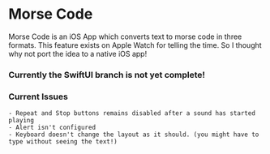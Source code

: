 # Morse Code
Morse Code is an iOS App which converts text to morse code in three formats. This feature exists on Apple Watch for telling the time. So I thought why not port the idea to a native iOS app!
### Currently the SwiftUI branch is not yet complete!
### Current Issues
    - Repeat and Stop buttons remains disabled after a sound has started playing
    - Alert isn't configured
    - Keyboard doesn't change the layout as it should. (you might have to type without seeing the text!)
